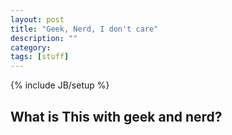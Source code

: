```yaml
---
layout: post
title: "Geek, Nerd, I don't care"
description: ""
category: 
tags: [stuff]
---
```

{% include JB/setup %}

## What is This with geek and nerd?